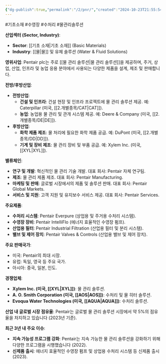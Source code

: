 ```yaml
---
{"dg-publish":true,"permalink":"/2/pnr/","created":"2024-10-23T21:55:54.365+09:00","updated":"2025-06-03T20:06:00.710+09:00"}
---
```


#기초소재 #수영장 #수처리 #물관리솔루션


**산업섹터 (Sector, Industry)**:

- **Sector**: [[기초 소재\|기초 소재]] (Basic Materials)
- **Industry**: [[물\|물]] 및 유체 솔루션 (Water & Fluid Solutions)

**영위사업**: Pentair plc는 주로 [[물 관리 솔루션\|물 관리 솔루션]]을 제공하며, 주거, 상업, 산업, 인프라 및 농업 응용 분야에서 사용되는 다양한 제품을 설계, 제조 및 판매합니다.

**전방/후방산업**:

- **전방산업**:
    - **건설 및 인프라**: 건설 현장 및 인프라 프로젝트에 물 관리 솔루션 제공. 예: Caterpillar (미국, [[2.개별종목/CAT\|CAT]]).
    - **농업**: 농업용 물 관리 및 관개 시스템 제공. 예: Deere & Company (미국, [[2.개별종목/DE\|DE]]).
- **후방산업**:
    - **화학 제품 제조**: 물 처리에 필요한 화학 제품 공급. 예: DuPont (미국, [[2.개별종목/DD\|DD]]).
    - **기계 및 장비 제조**: 물 관리 장비 및 부품 공급. 예: Xylem Inc. (미국, [[XYL\|XYL]]).

**밸류체인**:

- **연구 및 개발**: 혁신적인 물 관리 기술 개발. 대표 회사: Pentair 자체 연구팀.
- **제조**: 물 관리 제품 제조. 대표 회사: Pentair Manufacturing.
- **마케팅 및 판매**: 글로벌 시장에서의 제품 및 솔루션 판매. 대표 회사: Pentair Global Markets.
- **서비스 및 지원**: 고객 지원 및 유지보수 서비스 제공. 대표 회사: Pentair Services.

**주요제품**:

- **수처리 시스템**: Pentair Everpure (상업용 및 주거용 수처리 시스템).
- **수영장 장비**: Pentair IntelliFlo (에너지 효율적인 수영장 펌프).
- **산업용 필터**: Pentair Industrial Filtration (산업용 필터 및 분리 시스템).
- **밸브 및 제어 장치**: Pentair Valves & Controls (산업용 밸브 및 제어 장치).

**주요 판매국가**:

- 미국: Pentair의 최대 시장.
- 유럽: 독일, 영국 등 주요 국가.
- 아시아: 중국, 일본, 인도.

**경쟁업체**:

- **Xylem Inc. (미국, [[XYL\|XYL]])**: 물 관리 솔루션.
- **A. O. Smith Corporation (미국, [[AOS\|AOS]])**: 수처리 및 물 히터 솔루션.
- **Evoqua Water Technologies (미국, [[AQUA\|AQUA]])**: 수처리 솔루션.

**산업 내 글로벌 시장 점유율**: Pentair는 글로벌 물 관리 솔루션 시장에서 약 5%의 점유율을 차지하고 있습니다 (2023년 기준).

**최근 3년 내 주요 이슈**:

- **지속 가능성 프로그램 강화**: Pentair는 지속 가능한 물 관리 솔루션을 강화하기 위해 다양한 프로그램을 시행했습니다 (2022).
- **신제품 출시**: 에너지 효율적인 수영장 펌프 및 상업용 수처리 시스템 등 신제품 출시 (2023).